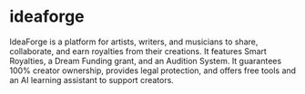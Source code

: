 # ideaforge
IdeaForge is a platform for artists, writers, and musicians to share, collaborate, and earn royalties from their creations. It features Smart Royalties, a Dream Funding grant, and an Audition System. It guarantees 100% creator ownership, provides legal protection, and offers free tools and an AI learning assistant to support creators.
